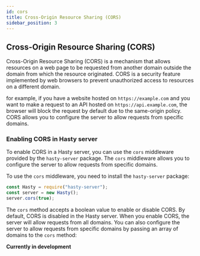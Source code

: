 ```yaml
---
id: cors
title: Cross-Origin Resource Sharing (CORS)
sidebar_position: 3
---
```


## Cross-Origin Resource Sharing (CORS)

Cross-Origin Resource Sharing (CORS) is a mechanism that allows resources on a web page to be requested from another domain outside the domain from which the resource originated. CORS is a security feature implemented by web browsers to prevent unauthorized access to resources on a different domain.

for example, if you have a website hosted on `https://example.com` and you want to make a request to an API hosted on `https://api.example.com`, the browser will block the request by default due to the same-origin policy. CORS allows you to configure the server to allow requests from specific domains.

### Enabling CORS in Hasty server

To enable CORS in a Hasty server, you can use the `cors` middleware provided by the `hasty-server` package. The `cors` middleware allows you to configure the server to allow requests from specific domains.

To use the `cors` middleware, you need to install the `hasty-server` package:

```js title="Enable CORS in Hasty server"
const Hasty = require("hasty-server");
const server = new Hasty();
server.cors(true);
```

The `cors` method accepts a boolean value to enable or disable CORS. By default, CORS is disabled in the Hasty server. When you enable CORS, the server will allow requests from all domains. You can also configure the server to allow requests from specific domains by passing an array of domains to the `cors` method:

**Currently in development**
